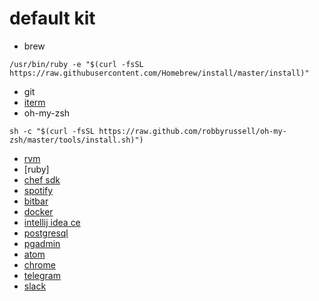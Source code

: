 # default kit
- brew
```
/usr/bin/ruby -e "$(curl -fsSL https://raw.githubusercontent.com/Homebrew/install/master/install)"
```
- git
- [iterm](https://iterm2.com/downloads/stable/latest)
- oh-my-zsh
```
sh -c "$(curl -fsSL https://raw.github.com/robbyrussell/oh-my-zsh/master/tools/install.sh)")
```
- [rvm]()
- [ruby]
- [chef sdk]()
- [spotify]()
- [bitbar]()
- [docker]()
- [intellij idea ce]()
- [postgresql]()
- [pgadmin]()
- [atom]()
- [chrome]()
- [telegram]()
- [slack]()
